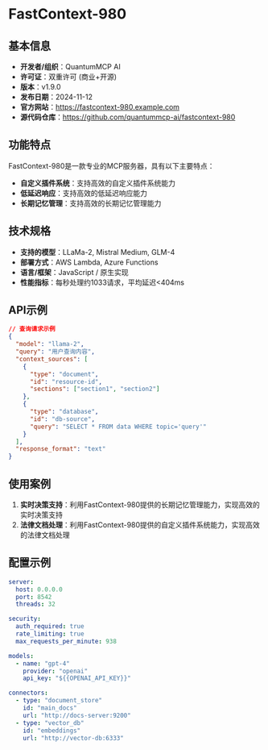 # FastContext-980

## 基本信息

- **开发者/组织**：QuantumMCP AI
- **许可证**：双重许可 (商业+开源)
- **版本**：v1.9.0
- **发布日期**：2024-11-12
- **官方网站**：https://fastcontext-980.example.com
- **源代码仓库**：https://github.com/quantummcp-ai/fastcontext-980

## 功能特点

FastContext-980是一款专业的MCP服务器，具有以下主要特点：

- **自定义插件系统**：支持高效的自定义插件系统能力
- **低延迟响应**：支持高效的低延迟响应能力
- **长期记忆管理**：支持高效的长期记忆管理能力


## 技术规格

- **支持的模型**：LLaMa-2, Mistral Medium, GLM-4
- **部署方式**：AWS Lambda, Azure Functions
- **语言/框架**：JavaScript / 原生实现
- **性能指标**：每秒处理约1033请求，平均延迟<404ms

## API示例

```json
// 查询请求示例
{
  "model": "llama-2",
  "query": "用户查询内容",
  "context_sources": [
    {
      "type": "document",
      "id": "resource-id",
      "sections": ["section1", "section2"]
    },
    {
      "type": "database",
      "id": "db-source",
      "query": "SELECT * FROM data WHERE topic='query'"
    }
  ],
  "response_format": "text"
}
```

## 使用案例

1. **实时决策支持**：利用FastContext-980提供的长期记忆管理能力，实现高效的实时决策支持
2. **法律文档处理**：利用FastContext-980提供的自定义插件系统能力，实现高效的法律文档处理


## 配置示例

```yaml
server:
  host: 0.0.0.0
  port: 8542
  threads: 32

security:
  auth_required: true
  rate_limiting: true
  max_requests_per_minute: 938

models:
  - name: "gpt-4"
    provider: "openai"
    api_key: "${{OPENAI_API_KEY}}"

connectors:
  - type: "document_store"
    id: "main_docs"
    url: "http://docs-server:9200"
  - type: "vector_db"
    id: "embeddings"
    url: "http://vector-db:6333"
```